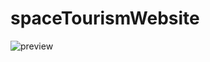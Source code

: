 # spaceTourismWebsite
![preview](https://user-images.githubusercontent.com/90569783/218261534-aade24fe-c2bc-4b3b-a22f-ac46fa9cf683.jpg)
